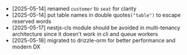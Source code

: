 - [2025-05-14] renamed `customer` to `seat` for clarity
- [2025-05-14] put table names in double quotes`("table")` to escape reserved words
- [2025-05-17] nestjs-cls module should be avoided in multi-tenancy architecture since it doesn't work in cli and queue workers
- [2025-05-18] migrated to drizzle-orm for better performance and modern DX
